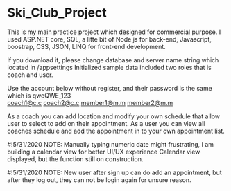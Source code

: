 # Ski_Club_Project
This is my main practice project which designed for commercial purpose.
I used ASP.NET core, SQL, a litte bit of Node.js for back-end,
Javascript, boostrap, CSS, JSON, LINQ for front-end development.

If you download it, please change database and server name string which located in /appsettings
Initialized sample data included two roles that is coach and user.

Use the account below without register, and their password is the same which is qweQWE_123<br>
coach1@c.c    coach2@c.c    member1@m.m   member2@m.m

As a coach you can add location and modify your own schedule that allow user to select to add on their appointment.
As a user you can view all coaches schedule and add the appointment in to your own appointment list.


#!5/31/2020 NOTE:
  Manually typing numeric date might frustrating, I am building a calendar view for better UI/UX experience
  Calendar view displayed, but the function still on construction.
  
#!5/31/2020 NOTE:
  New user after sign up can do add an appointment, but after they log out, they can not be login again for unsure reason.

